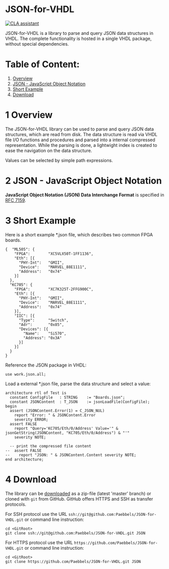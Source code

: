 JSON-for-VHDL
================================================================================

[![CLA assistant](https://cla-assistant.io/readme/badge/Paebbels/JSON-for-VHDL)](https://cla-assistant.io/Paebbels/JSON-for-VHDL)

JSON-for-VHDL is a library to parse and query JSON data structures in VHDL. The
complete functionality is hosted in a single VHDL package, without special
dependencies.

Table of Content:
================================================================================
 1. [Overview](#1-overview)
 2. [JSON - JavaScript Object Notation](#2-json---javascript-object-notation)
 3. [Short Example](#2-short-example)
 4. [Download](#3-download)



1 Overview
================================================================================


The JSON-for-VHDL library can be used to parse and query JSON data structures, which
are read from disk. The data structure is read via VHDL file I/O functions and
procedures and parsed into a internal compressed representation. While the parsing is
done, a lightwight index is created to ease the navigation on the data structure.

Values can be selected by simple path expressions.

2 JSON - JavaScript Object Notation
================================================================================

**JavaScript Object Notation (JSON) Data Interchange Format** is specified in
[RFC 7159](https://tools.ietf.org/html/rfc7159).


3 Short Example
================================================================================

Here is a short example *.json file, which describes two common FPGA boards. 

    {  "ML505": {
        "FPGA":        "XC5VLX50T-1FF1136",
        "Eth": [{
          "PHY-Int":   "GMII",
          "Device":    "MARVEL_88E1111",
          "Address":   "0x74"
        }]
      },
      "KC705": {
        "FPGA":        "XC7K325T-2FFG900C",
        "Eth": [{
          "PHY-Int":   "GMII",
          "Device":    "MARVEL_88E1111",
          "Address":   "0x74"
        }],
        "IIC": [{
          "Type":      "Switch",
          "Adr":       "0x85",
          "Devices": [{
            "Name":    "Si570",
            "Address": "0x3A"
          }]
        }]
      }
    }

Reference the JSON package in VHDL:

    use work.json.all;

Load a external *.json file, parse the data structure and select a value:

    architecture rtl of Test is
      constant ConfigFile   : STRING    := "Boards.json";
      constant JSONContent	: T_JSON    := jsonLoadFile(ConfigFile);
    begin
      assert (JSONContent.Error(1) = C_JSON_NUL)
        report "Error: " & JSONContent.Error
        severity ERROR;
      assert FALSE
        report "Query='KC705/Eth/0/Address' Value='" & jsonGetString(JSONContent, "KC705/Eth/0/Address") & "'"
        severity NOTE;

      -- print the compressed file content
    --  assert FALSE
    --    report "JSON: " & JSONContent.Content severity NOTE;
    end architecture;

4 Download
================================================================================
The library can be [downloaded][31] as a zip-file (latest 'master' branch) or
cloned with `git` from GitHub. GitHub offers HTTPS and SSH as transfer protocols.

For SSH protocol use the URL `ssh://git@github.com:Paebbels/JSON-for-VHDL.git` or command
line instruction:

    cd <GitRoot>
    git clone ssh://git@github.com:Paebbels/JSON-for-VHDL.git JSON

For HTTPS protocol use the URL `https://github.com/Paebbels/JSON-for-VHDL.git` or command
line instruction:

    cd <GitRoot>
    git clone https://github.com/Paebbels/JSON-for-VHDL.git JSON

 [31]: https://github.com/Paebbels/JSON-for-VHDL/archive/master.zip

